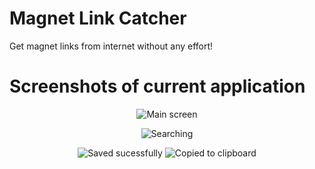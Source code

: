 # Magnet Link Catcher

Get magnet links from internet without any effort!

# Screenshots of current application

<p align="center">
  <img src="https://i.imgur.com/IX8N3Yg.png" alt="Main screen"/>

<p align="center">
  <img src="https://i.imgur.com/IwWW4K1.png" alt="Searching"/>

<p align="center">
  <img src="https://i.imgur.com/7AgDU8X.png" alt="Saved sucessfully"/>
  <img src="https://i.imgur.com/fWny1hX.png" alt="Copied to clipboard"/>